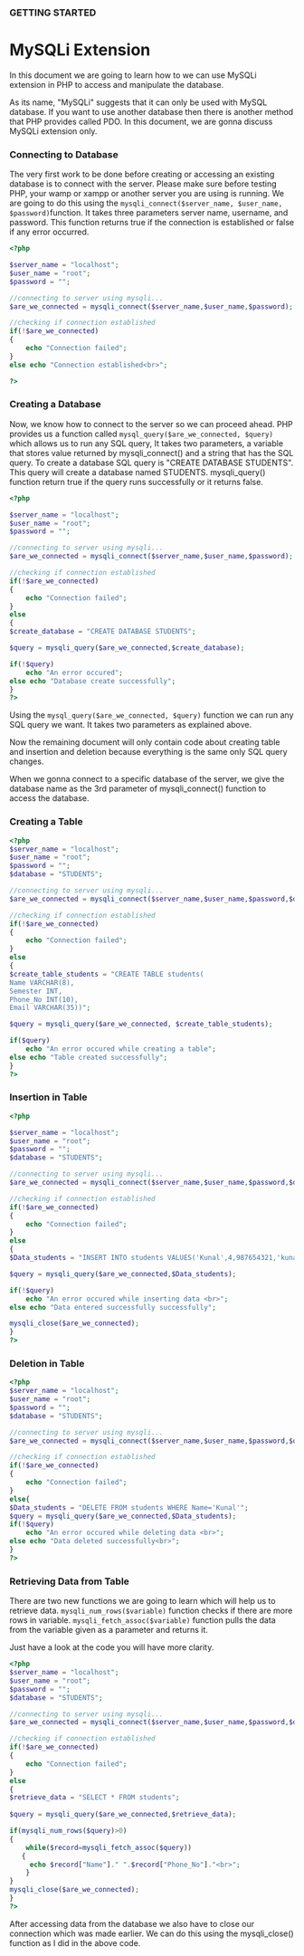 ### GETTING STARTED
# MySQLi Extension
In this document we are going to learn how to we can use MySQLi extension in PHP to access and manipulate the database.

As its name, "MySQLi" suggests that it can only be used with MySQL database. If you want to use another database then there is another method that PHP provides called PDO. In this document, we are gonna discuss MySQLi extension only.

### Connecting to Database
The very first work to be done before creating or accessing an existing database is to connect with the server. Please make sure before testing PHP, your wamp or xampp or another server you are using is running. We are going to do this using the ```mysqli_connect($server_name, $user_name, $password)```function. It takes three parameters server name, username, and password. This function returns true if the connection is established or false if any error occurred.

```php
<?php

$server_name = "localhost";
$user_name = "root";
$password = "";

//connecting to server using mysqli...
$are_we_connected = mysqli_connect($server_name,$user_name,$password);

//checking if connection established
if(!$are_we_connected)
{
	echo "Connection failed";
}
else echo "Connection established<br>";

?>
```

### Creating a Database
Now, we know how to connect to the server so we can proceed ahead. PHP provides us a function called ```mysql_query($are_we_connected, $query)``` which allows us to run any SQL query, It takes two parameters, a variable that stores value returned by mysqli_connect() and a string that has the SQL query. To create a database SQL query is "CREATE DATABASE STUDENTS". This query will create a database named STUDENTS. mysqli_query() function return true if the query runs successfully or it returns false.

```php
<?php

$server_name = "localhost";
$user_name = "root";
$password = "";

//connecting to server using mysqli...
$are_we_connected = mysqli_connect($server_name,$user_name,$password);

//checking if connection established
if(!$are_we_connected)
{
	echo "Connection failed";
}
else
{
$create_database = "CREATE DATABASE STUDENTS";

$query = mysqli_query($are_we_connected,$create_database);

if(!$query)
	echo "An error occured";
else echo "Database create successfully";
}
?>
```

Using the ```mysql_query($are_we_connected, $query)``` function we can run any SQL query we want. It takes two parameters as explained above.

Now the remaining document will only contain code about creating table and insertion and deletion because everything is the same only SQL query changes.

When we gonna connect to a specific database of the server, we give the database name as the 3rd parameter of mysqli_connect() function to access the database.

### Creating a Table
```php
<?php
$server_name = "localhost";
$user_name = "root";
$password = "";
$database = "STUDENTS";

//connecting to server using mysqli...
$are_we_connected = mysqli_connect($server_name,$user_name,$password,$database);

//checking if connection established
if(!$are_we_connected)
{
	echo "Connection failed";
}
else
{
$create_table_students = "CREATE TABLE students(
Name VARCHAR(8),
Semester INT,
Phone_No INT(10),
Email VARCHAR(35))";

$query = mysqli_query($are_we_connected, $create_table_students);

if($query)
	echo "An error occured while creating a table";
else echo "Table created successfully";
}
?>
```

### Insertion in Table
```php
<?php

$server_name = "localhost";
$user_name = "root";
$password = "";
$database = "STUDENTS";

//connecting to server using mysqli...
$are_we_connected = mysqli_connect($server_name,$user_name,$password,$database);

//checking if connection established
if(!$are_we_connected)
{
	echo "Connection failed";
}
else
{
$Data_students = "INSERT INTO students VALUES('Kunal',4,987654321,'kunal@gmail.com')";

$query = mysqli_query($are_we_connected,$Data_students);

if(!$query)
	echo "An error occured while inserting data <br>";
else echo "Data entered successfully successfully";

mysqli_close($are_we_connected);
}
?>


```

### Deletion in Table
```php
<?php
$server_name = "localhost";
$user_name = "root";
$password = "";
$database = "STUDENTS";

//connecting to server using mysqli...
$are_we_connected = mysqli_connect($server_name,$user_name,$password,$database);

//checking if connection established
if(!$are_we_connected)
{
	echo "Connection failed";
}
else{
$Data_students = "DELETE FROM students WHERE Name='Kunal'";
$query = mysqli_query($are_we_connected,$Data_students);
if(!$query)
	echo "An error occured while deleting data <br>";
else echo "Data deleted successfully<br>";
}
?>
```

### Retrieving Data from Table
There are two new functions we are going to learn which will help us to retrieve data. ```mysqli_num_rows($variable)``` function checks if there are more rows in variable. ```mysqli_fetch_assoc($variable)``` function pulls the data from the variable given as a parameter and returns it.

Just have a look at the code you will have more clarity.

```php
<?php				
$server_name = "localhost";
$user_name = "root";
$password = "";
$database = "STUDENTS";

//connecting to server using mysqli...
$are_we_connected = mysqli_connect($server_name,$user_name,$password,$database);

//checking if connection established
if(!$are_we_connected)
{
	echo "Connection failed";
}
else
{						
$retrieve_data = "SELECT * FROM students";
					
$query = mysqli_query($are_we_connected,$retrieve_data);

if(mysqli_num_rows($query)>0)
{
    while($record=mysqli_fetch_assoc($query))
   {
     echo $record["Name"]." ".$record["Phone_No"]."<br>";
    }
}	
mysqli_close($are_we_connected);
}
?>
```
After accessing data from the database we also have to close our connection which was made earlier. We can do this using the mysqli_close() function as I did in the above code.

